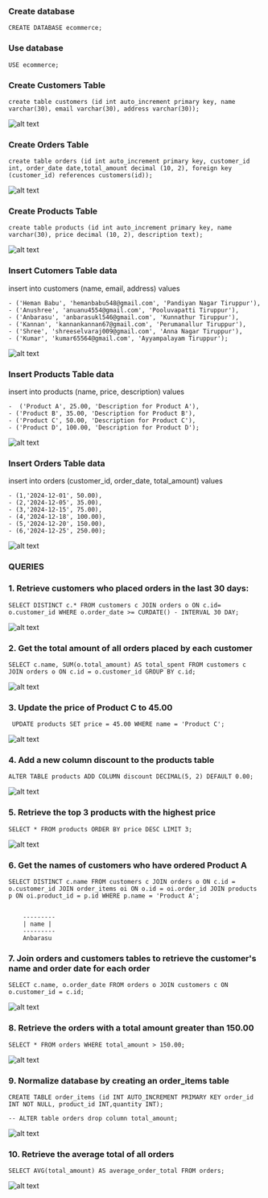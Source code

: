 ### Create database
    CREATE DATABASE ecommerce;

### Use database
    USE ecommerce;
 
 ### Create Customers Table

    create table customers (id int auto_increment primary key, name varchar(30), email varchar(30), address varchar(30));
    
![alt text](/Screenshot%202025-01-03%20110718.png)

### Create Orders Table

    create table orders (id int auto_increment primary key, customer_id int, order_date date,total_amount decimal (10, 2), foreign key (customer_id) references customers(id));
   
![alt text](/Screenshot%202025-01-03%20112404.png) 

### Create Products Table
    create table products (id int auto_increment primary key, name varchar(30), price decimal (10, 2), description text);
   
![alt text](/Screenshot%202025-01-03%20112432.png) 

### Insert Cutomers Table data
insert into customers (name, email, address) values 

    - ('Heman Babu', 'hemanbabu548@gmail.com', 'Pandiyan Nagar Tiruppur'),                      
    - ('Anushree', 'anuanu4554@gmail.com', 'Pooluvapatti Tiruppur'),
    - ('Anbarasu', 'anbarasukl546@gmail.com', 'Kunnathur Tiruppur'),    
    - ('Kannan', 'kannankannan67@gmail.com', 'Perumanallur Tiruppur'), 
    - ('Shree', 'shreeselvaraj009@gmail.com', 'Anna Nagar Tiruppur'),               
    - ('Kumar', 'kumar65564@gmail.com', 'Ayyampalayam Tiruppur');    

![alt text](/Screenshot%202025-01-03%20113128.png)


### Insert Products Table data
insert into products (name, price, description) values

    -  ('Product A', 25.00, 'Description for Product A'),
    - ('Product B', 35.00, 'Description for Product B'),                            
    - ('Product C', 50.00, 'Description for Product C'), 
    - ('Product D', 100.00, 'Description for Product D'); 

![alt text](/Screenshot%202025-01-03%20113149.png)


### Insert Orders Table data

insert into orders (customer_id, order_date, total_amount) values 

    - (1,'2024-12-01', 50.00),
    - (2,'2024-12-05', 35.00),                                                      
    - (3,'2024-12-15', 75.00), 
    - (4,'2024-12-18', 100.00),
    - (5,'2024-12-20', 150.00), 
    - (6,'2024-12-25', 250.00); 

![alt text](/Screenshot%202025-01-03%20113209.png)

### QUERIES

### 1. Retrieve customers who placed orders in the last 30 days:

    SELECT DISTINCT c.* FROM customers c JOIN orders o ON c.id= o.customer_id WHERE o.order_date >= CURDATE() - INTERVAL 30 DAY;

 ![alt text](/Screenshot%202025-01-03%20013340.png)

### 2. Get the total amount of all orders placed by each customer
    SELECT c.name, SUM(o.total_amount) AS total_spent FROM customers c JOIN orders o ON c.id = o.customer_id GROUP BY c.id;

![alt text](/Screenshot%202025-01-03%20013341.png)

### 3. Update the price of Product C to 45.00

     UPDATE products SET price = 45.00 WHERE name = 'Product C';

![alt text](/Screenshot%202025-01-03%20115258.png)

### 4. Add a new column discount to the products table
    ALTER TABLE products ADD COLUMN discount DECIMAL(5, 2) DEFAULT 0.00;
    
    
![alt text](/Screenshot%202025-01-03%20013359.png)

### 5. Retrieve the top 3 products with the highest price
    SELECT * FROM products ORDER BY price DESC LIMIT 3;

![alt text](/Screenshot%202025-01-03%20115856.png)

### 6. Get the names of customers who have ordered Product A

    SELECT DISTINCT c.name FROM customers c JOIN orders o ON c.id = o.customer_id JOIN order_items oi ON o.id = oi.order_id JOIN products p ON oi.product_id = p.id WHERE p.name = 'Product A';

    
        ---------
        | name |
        ---------
        Anbarasu

### 7. Join orders and customers tables to retrieve the customer's name and order date for each order

    SELECT c.name, o.order_date FROM orders o JOIN customers c ON o.customer_id = c.id;
    
![alt text](/Screenshot%202025-01-03%20013412.png)


### 8. Retrieve the orders with a total amount greater than 150.00
    SELECT * FROM orders WHERE total_amount > 150.00;

![alt text](/Screenshot%202025-01-03%20013413.png)

### 9. Normalize database by creating an order_items table
    CREATE TABLE order_items (id INT AUTO_INCREMENT PRIMARY KEY order_id INT NOT NULL, product_id INT,quantity INT);

    -- ALTER table orders drop column total_amount;
    
    
![alt text](/Screenshot%202025-01-03%20013430.png)

### 10. Retrieve the average total of all orders

    SELECT AVG(total_amount) AS average_order_total FROM orders;
 
 ![alt text](/Screenshot%202025-01-03%20124054.png)